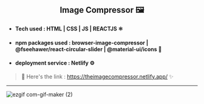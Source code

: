 <h2 align="center">Image Compressor 🖼️</h2> 

* #### Tech used : HTML | CSS | JS | REACTJS ⚛️
* #### npm packages used : browser-image-compressor | @fseehawer/react-circular-slider | @material-ui/icons 📂
* #### deployment service : Netlify ⚙️

> 🔗 Here's the link : https://theimagecompressor.netlify.app/ ✨

_ _ _
![ezgif com-gif-maker (2)](https://user-images.githubusercontent.com/56972234/102181510-b6725d00-3ed0-11eb-8407-3b5b5aa96fe2.gif) 

